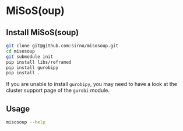 # MiSoS(oup)

## Install MiSoS(soup)

```bash
git clone git@github.com:sirno/misosoup.git
cd misosoup
git submodule init
pip install libs/reframed
pip install gurobipy
pip install .
```

If you are unable to install `gurobipy`, you may need to have a look at the
cluster support page of the `gurobi` module.

## Usage

```bash
misosoup --help
```
